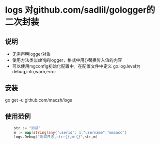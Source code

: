 # logs 对github.com/sadlil/gologger的二次封装

## 说明
+ 无需声明logger对象
+ 使用方法类似slf4j的logger，格式中用{}替换传入值的内容
+ 可以使用mgconfig初始化配置中，在配置文件中定义 go.log.level为 debug,info,warn,error

## 安装
go get -u github.com/maczh/logs

## 使用范例
```go
    str := "测试"
    m := map[string]any{"userid": 1,"username":"mmaacc"}
    logs.Debug("测试日志,str:{},m:{}",str,m)
```